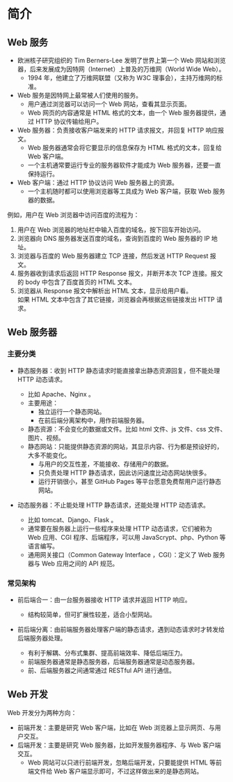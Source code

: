 # 简介

## Web 服务

- 欧洲核子研究组织的 Tim Berners-Lee 发明了世界上第一个 Web 网站和浏览器，后来发展成为因特网（Internet）上普及的万维网（World Wide Web）。
  - 1994 年，他建立了万维网联盟（又称为 W3C 理事会），主持万维网的标准。
- Web 服务是因特网上最常被人们使用的服务。
  - 用户通过浏览器可以访问一个 Web 网站，查看其显示页面。
  - Web 网页的内容通常是 HTML 格式的文本，由一个 Web 服务器提供，通过 HTTP 协议传输给用户。
- Web 服务器：负责接收客户端发来的 HTTP 请求报文，并回复 HTTP 响应报文。
  - Web 服务器通常会将它要显示的信息保存为 HTML 格式的文本，回复给 Web 客户端。
  - 一个主机通常要运行专业的服务器软件才能成为 Web 服务器，还要一直保持运行。
- Web 客户端：通过 HTTP 协议访问 Web 服务器上的资源。
  - 一个主机随时都可以使用浏览器等工具成为 Web 客户端，获取 Web 服务器的数据。

例如，用户在 Web 浏览器中访问百度的流程为：
1. 用户在 Web 浏览器的地址栏中输入百度的域名，按下回车开始访问。
2. 浏览器向 DNS 服务器发送百度的域名，查询到百度的 Web 服务器的 IP 地址。
3. 浏览器与百度的 Web 服务器建立 TCP 连接，然后发送 HTTP Request 报文。
4. 服务器收到请求后返回 HTTP Response 报文，并断开本次 TCP 连接。报文的 body 中包含了百度首页的 HTML 文本。
5. 浏览器从 Response 报文中解析出 HTML 文本，显示给用户看。
    <br>如果 HTML 文本中包含了其它链接，浏览器会再根据这些链接发出 HTTP 请求。

## Web 服务器

### 主要分类

- 静态服务器：收到 HTTP 静态请求时能直接拿出静态资源回复，但不能处理 HTTP 动态请求。
  - 比如 Apache、Nginx 。
  - 主要用途：
    - 独立运行一个静态网站。
    - 在前后端分离架构中，用作前端服务器。
  - 静态资源：不会变化的数据或文件。比如 html 文件、js 文件、css 文件、图片、视频。
  - 静态网站：只能提供静态资源的网站，其显示内容、行为都是预设好的，大多不能变化。
    - 与用户的交互性差，不能接收、存储用户的数据。
    - 只负责处理 HTTP 静态请求，因此访问速度比动态网站快很多。
    - 运行开销很小，甚至 GitHub Pages 等平台愿意免费帮用户运行静态网站。

- 动态服务器：不止能处理 HTTP 静态请求，还能处理 HTTP 动态请求。
  - 比如 tomcat、Django、Flask 。
  - 通常要在服务器上运行一些程序来处理 HTTP 动态请求，它们被称为 Web 应用、CGI 程序、后端程序，可以用 JavaScrypt、php、Python 等语言编写。
  - 通用网关接口（Common Gateway Interface ，CGI）：定义了 Web 服务器与 Web 应用之间的 API 规范。

### 常见架构

- 前后端合一：由一台服务器接收 HTTP 请求并返回 HTTP 响应。
  - 结构较简单，但可扩展性较差，适合小型网站。

- 前后端分离：由前端服务器处理客户端的静态请求，遇到动态请求时才转发给后端服务器处理。
  - 有利于解耦、分布式集群、提高前端效率、降低后端压力。
  - 前端服务器通常是静态服务器，后端服务器通常是动态服务器。
  - 前、后端服务器之间通常通过 RESTful API 进行通信。

## Web 开发

Web 开发分为两种方向：
- 前端开发：主要是研究 Web 客户端，比如在 Web 浏览器上显示网页、与用户交互。
- 后端开发：主要是研究 Web 服务器，比如开发服务器程序、与 Web 客户端交互。
  - Web 网站可以只进行前端开发，忽略后端开发，只要能提供 HTML 等前端文件给 Web 客户端显示即可，不过这样做出来的是静态网站。
